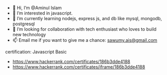 - 👋 Hi, I’m @Aminul Islam
- 👀 I’m interested in javascript. 
- 🌱 I’m currently learning nodejs, express js, and db like mysql, mongodb, postgresql
- 💞️ I’m looking for collaboration with tech enthusiast who loves to build new technology
- 📫 Email me if you want to give me a chance: sawumy.ais@gmail.com

<!---
sawumyislam/sawumyislam is a ✨ special ✨ repository because its `README.md` (this file) appears on your GitHub profile.
You can click the Preview link to take a look at your changes.
--->
certification:
  Javascript Basic
  * https://www.hackerrank.com/certificates/186b3dde4188
  * https://www.hackerrank.com/certificates/iframe/186b3dde4188
